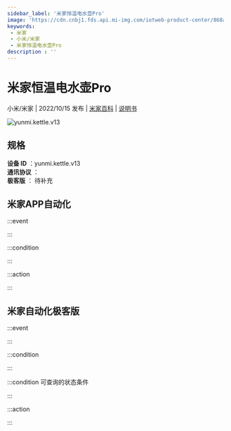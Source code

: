 ```yaml
---
sidebar_label: '米家恒温电水壶Pro'
image: 'https://cdn.cnbj1.fds.api.mi-img.com/iotweb-product-center/868a36f55234b2b899b8dedb6011d085_1653545661473.png?GalaxyAccessKeyId=AKVGLQWBOVIRQ3XLEW&Expires=9223372036854775807&Signature=E456BWZ/7sZYdCoZV4JM5aB/KRQ='
keywords: 
 - 米家
 - 小米/米家
 - 米家恒温电水壶Pro
description : ''
---
```

# 米家恒温电水壶Pro

小米/米家 | 2022/10/15 发布 | [米家百科](https://home.mi.com/webapp/content/baike/product/index.html?model=yunmi.kettle.v13) | [说明书](https://home.mi.com/views/introduction.html?model=yunmi.kettle.v13&region=cn)

![yunmi.kettle.v13](https://cdn.cnbj1.fds.api.mi-img.com/iotweb-product-center/868a36f55234b2b899b8dedb6011d085_1653545661473.png?GalaxyAccessKeyId=AKVGLQWBOVIRQ3XLEW&Expires=9223372036854775807&Signature=E456BWZ/7sZYdCoZV4JM5aB/KRQ=)

## 规格  
> 
**设备 ID** ：yunmi.kettle.v13  
**通讯协议** ：  
**极客版**  ： 待补充 


## 米家APP自动化  

:::event  

:::

:::condition  

:::

:::action   

:::

## 米家自动化极客版  

:::event  

:::

:::condition  

:::

:::condition 可查询的状态条件  

:::

:::action  

:::

        
